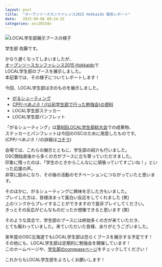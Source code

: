 ```yaml
---
layout: post
title:  "オープンソースカンファレンス2015 Hokkaido 報告レポート"
date:   2015-09-06 00:24:32
categories: osc2015do
---
```


![LOCAL学生部展示ブースの様子](画像のURL)

学生部 佐藤です。

かなり遅くなってしまいましたが、  
[オープンソースカンファレンス2015 Hokkaido](http://www.ospn.jp/osc2015-do/)で   
LOCAL学生部のブースを展示しました。  
本記事では、その様子についてレポートします！

今回、LOCAL学生部は次のものを展示しました。
- [がるシューティング](http://9leap.net/games/4261)
- [CPP/*ぺあぷろ！*/(以前学生部で行った勉強会)の資料](http://aruneko.github.io/cpp/)
- LOCAL学生部ステッカー
- LOCAL学生部パンフレット

「がるシューティング」は[第6回LOCAL学生部総大会]()での成果物、  
ステッカーとパンフレットは今回のOSCのために用意したものです。  
(CPP/*ぺあぷろ！*/の詳細は[コチラ](http://connpass.com/event/10090/))

会場では、これらの展示とともに、学生部の紹介も行いました。  
OSC開始直後から多くの方がブースに立ち寄っていただきました。  
印象に残ったのは、「学生のときからこんなにに頑張っていてすごいね！」といった応援の声。  
非常に励みになり、その後の活動のモチベーションにつながっていたと思います。

そのほかに、がるシューティングに興味を示した方もいました。  
プレイした方は、皆様決まって面白い反応をしてくれました (笑)  
上のリンクからプレイすることができますので是非プレイしてください。  
きっとその反応がどんなものだったか想像できると思います (笑)  

そのような具合で、学生部のブースには終始多くの方が来ていただき、  
とても賑わっていました。来ていただいた皆様、ありがとうございました。  

来年度のOSC北海道でもLOCAL学生部は恐らくブースを展示する予定です！  
その他にも、LOCAL学生部は定期的に勉強会を開催しています！  
このホームページや、[学生部のconnpassページ](http://connpass.com/user/local_students/)をチェックしてください！

これからもLOCAL学生部をよろしくお願いします！
